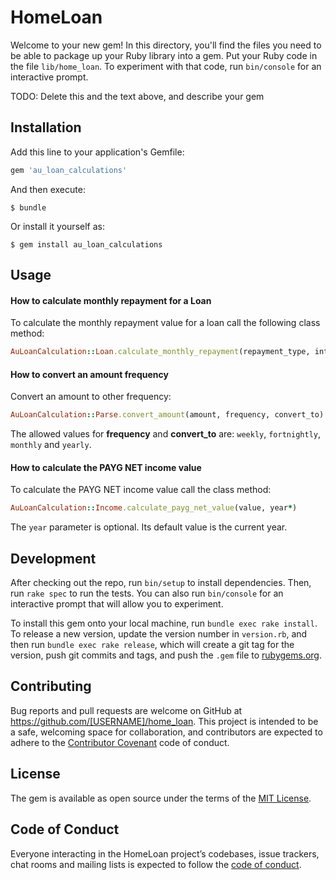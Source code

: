 # HomeLoan

Welcome to your new gem! In this directory, you'll find the files you need to be able to package up your Ruby library into a gem. Put your Ruby code in the file `lib/home_loan`. To experiment with that code, run `bin/console` for an interactive prompt.

TODO: Delete this and the text above, and describe your gem

## Installation

Add this line to your application's Gemfile:

```ruby
gem 'au_loan_calculations'
```

And then execute:

    $ bundle

Or install it yourself as:

    $ gem install au_loan_calculations

## Usage

#### How to calculate monthly repayment for a Loan

To calculate the monthly repayment value for a loan call the following class method:

```ruby
AuLoanCalculation::Loan.calculate_monthly_repayment(repayment_type, interest_rate, loan_amount, period=360, iop=0, future_value=0, type=0)
```

#### How to convert an amount frequency

Convert an amount to other frequency:

```ruby
AuLoanCalculation::Parse.convert_amount(amount, frequency, convert_to)
```
The allowed values for **frequency** and **convert_to** are: `weekly`, `fortnightly`, `monthly` and `yearly`.


#### How to calculate the PAYG NET income value

To calculate the PAYG NET income value call the class method:

```ruby
AuLoanCalculation::Income.calculate_payg_net_value(value, year*)
```

The `year` parameter is optional. Its default value is the current year.

## Development

After checking out the repo, run `bin/setup` to install dependencies. Then, run `rake spec` to run the tests. You can also run `bin/console` for an interactive prompt that will allow you to experiment.

To install this gem onto your local machine, run `bundle exec rake install`. To release a new version, update the version number in `version.rb`, and then run `bundle exec rake release`, which will create a git tag for the version, push git commits and tags, and push the `.gem` file to [rubygems.org](https://rubygems.org).

## Contributing

Bug reports and pull requests are welcome on GitHub at https://github.com/[USERNAME]/home_loan. This project is intended to be a safe, welcoming space for collaboration, and contributors are expected to adhere to the [Contributor Covenant](http://contributor-covenant.org) code of conduct.

## License

The gem is available as open source under the terms of the [MIT License](https://opensource.org/licenses/MIT).

## Code of Conduct

Everyone interacting in the HomeLoan project’s codebases, issue trackers, chat rooms and mailing lists is expected to follow the [code of conduct](https://github.com/[USERNAME]/home_loan/blob/master/CODE_OF_CONDUCT.md).
